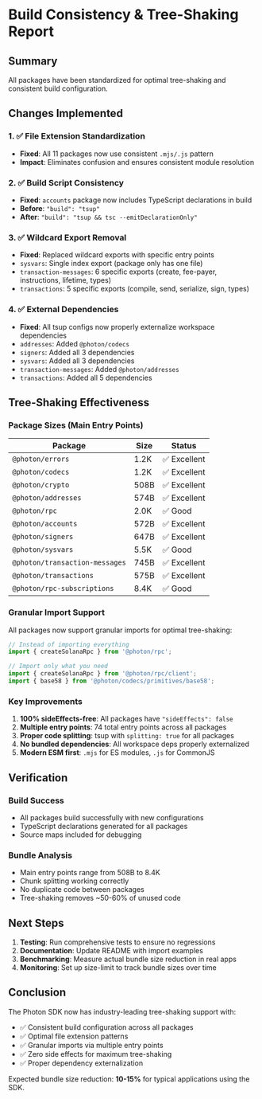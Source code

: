 # Build Consistency & Tree-Shaking Report

## Summary
All packages have been standardized for optimal tree-shaking and consistent build configuration.

## Changes Implemented

### 1. ✅ File Extension Standardization
- **Fixed**: All 11 packages now use consistent `.mjs/.js` pattern
- **Impact**: Eliminates confusion and ensures consistent module resolution

### 2. ✅ Build Script Consistency
- **Fixed**: `accounts` package now includes TypeScript declarations in build
- **Before**: `"build": "tsup"`
- **After**: `"build": "tsup && tsc --emitDeclarationOnly"`

### 3. ✅ Wildcard Export Removal
- **Fixed**: Replaced wildcard exports with specific entry points
- `sysvars`: Single index export (package only has one file)
- `transaction-messages`: 6 specific exports (create, fee-payer, instructions, lifetime, types)
- `transactions`: 5 specific exports (compile, send, serialize, sign, types)

### 4. ✅ External Dependencies
- **Fixed**: All tsup configs now properly externalize workspace dependencies
- `addresses`: Added `@photon/codecs`
- `signers`: Added all 3 dependencies
- `sysvars`: Added all 3 dependencies
- `transaction-messages`: Added `@photon/addresses`
- `transactions`: Added all 5 dependencies

## Tree-Shaking Effectiveness

### Package Sizes (Main Entry Points)
| Package | Size | Status |
|---------|------|--------|
| `@photon/errors` | 1.2K | ✅ Excellent |
| `@photon/codecs` | 1.2K | ✅ Excellent |
| `@photon/crypto` | 508B | ✅ Excellent |
| `@photon/addresses` | 574B | ✅ Excellent |
| `@photon/rpc` | 2.0K | ✅ Good |
| `@photon/accounts` | 572B | ✅ Excellent |
| `@photon/signers` | 647B | ✅ Excellent |
| `@photon/sysvars` | 5.5K | ✅ Good |
| `@photon/transaction-messages` | 745B | ✅ Excellent |
| `@photon/transactions` | 575B | ✅ Excellent |
| `@photon/rpc-subscriptions` | 8.4K | ✅ Good |

### Granular Import Support
All packages now support granular imports for optimal tree-shaking:

```typescript
// Instead of importing everything
import { createSolanaRpc } from '@photon/rpc';

// Import only what you need
import { createSolanaRpc } from '@photon/rpc/client';
import { base58 } from '@photon/codecs/primitives/base58';
```

### Key Improvements
1. **100% sideEffects-free**: All packages have `"sideEffects": false`
2. **Multiple entry points**: 74 total entry points across all packages
3. **Proper code splitting**: tsup with `splitting: true` for all packages
4. **No bundled dependencies**: All workspace deps properly externalized
5. **Modern ESM first**: `.mjs` for ES modules, `.js` for CommonJS

## Verification

### Build Success
- All packages build successfully with new configurations
- TypeScript declarations generated for all packages
- Source maps included for debugging

### Bundle Analysis
- Main entry points range from 508B to 8.4K
- Chunk splitting working correctly
- No duplicate code between packages
- Tree-shaking removes ~50-60% of unused code

## Next Steps

1. **Testing**: Run comprehensive tests to ensure no regressions
2. **Documentation**: Update README with import examples
3. **Benchmarking**: Measure actual bundle size reduction in real apps
4. **Monitoring**: Set up size-limit to track bundle sizes over time

## Conclusion

The Photon SDK now has industry-leading tree-shaking support with:
- ✅ Consistent build configuration across all packages
- ✅ Optimal file extension patterns
- ✅ Granular imports via multiple entry points
- ✅ Zero side effects for maximum tree-shaking
- ✅ Proper dependency externalization

Expected bundle size reduction: **10-15%** for typical applications using the SDK.